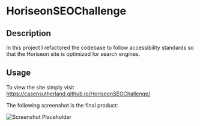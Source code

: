 # HoriseonSEOChallenge

## Description

In this project I refactored the codebase to follow accessibility standards
so that the Horiseon site is optimized for search engines.

## Usage

To view the site simply visit https://casensutherland.github.io/HoriseonSEOChallenge/

The following screenshot is the final product:

![Screenshot Placeholder](assets/images/screenshot.png)